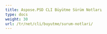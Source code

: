 ```yaml
---
title: Aspose.PSD CLI Büyütme Sürüm Notları
type: docs
weight: 30
url: /tr/net/cli/buyutme/surum-notlari/
---
```


